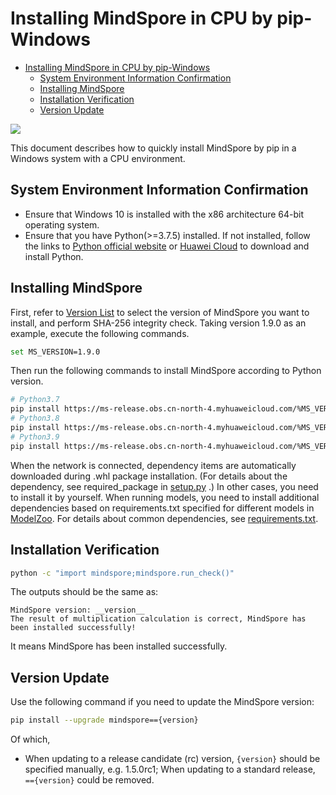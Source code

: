 # Installing MindSpore in CPU by pip-Windows

<!-- TOC -->

- [Installing MindSpore in CPU by pip-Windows](#installing-mindspore-in-cpu-by-pip-windows)
    - [System Environment Information Confirmation](#system-environment-information-confirmation)
    - [Installing MindSpore](#installing-mindspore)
    - [Installation Verification](#installation-verification)
    - [Version Update](#version-update)

<!-- /TOC -->

<a href="https://gitee.com/mindspore/docs/blob/r2.0.0-alpha/install/mindspore_cpu_win_install_pip_en.md" target="_blank"><img src="https://mindspore-website.obs.cn-north-4.myhuaweicloud.com/website-images/master/resource/_static/logo_source_en.png"></a>

This document describes how to quickly install MindSpore by pip in a Windows system with a CPU environment.

## System Environment Information Confirmation

- Ensure that Windows 10 is installed with the x86 architecture 64-bit operating system.
- Ensure that you have Python(>=3.7.5) installed. If not installed, follow the links to [Python official website](https://www.python.org/downloads/windows/) or [Huawei Cloud](https://repo.huaweicloud.com/python/) to download and install Python.

## Installing MindSpore

First, refer to [Version List](https://www.mindspore.cn/versions) to select the version of MindSpore you want to install, and perform SHA-256 integrity check. Taking version 1.9.0 as an example, execute the following commands.

```bash
set MS_VERSION=1.9.0
```

Then run the following commands to install MindSpore according to Python version.

```bash
# Python3.7
pip install https://ms-release.obs.cn-north-4.myhuaweicloud.com/%MS_VERSION%/MindSpore/cpu/x86_64/mindspore-%MS_VERSION:-=%-cp37-cp37m-win_amd64.whl --trusted-host ms-release.obs.cn-north-4.myhuaweicloud.com -i https://pypi.tuna.tsinghua.edu.cn/simple
# Python3.8
pip install https://ms-release.obs.cn-north-4.myhuaweicloud.com/%MS_VERSION%/MindSpore/cpu/x86_64/mindspore-%MS_VERSION:-=%-cp38-cp38-win_amd64.whl --trusted-host ms-release.obs.cn-north-4.myhuaweicloud.com -i https://pypi.tuna.tsinghua.edu.cn/simple
# Python3.9
pip install https://ms-release.obs.cn-north-4.myhuaweicloud.com/%MS_VERSION%/MindSpore/cpu/x86_64/mindspore-%MS_VERSION:-=%-cp39-cp39-win_amd64.whl --trusted-host ms-release.obs.cn-north-4.myhuaweicloud.com -i https://pypi.tuna.tsinghua.edu.cn/simple
```

When the network is connected, dependency items are automatically downloaded during .whl package installation. (For details about the dependency, see required_package in [setup.py](https://gitee.com/mindspore/mindspore/blob/r2.0.0-alpha/setup.py) .) In other cases, you need to install it by yourself. When running models, you need to install additional dependencies based on requirements.txt specified for different models in [ModelZoo](https://gitee.com/mindspore/models/tree/r2.0.0-alpha/). For details about common dependencies, see [requirements.txt](https://gitee.com/mindspore/mindspore/blob/r2.0.0-alpha/requirements.txt).

## Installation Verification

```bash
python -c "import mindspore;mindspore.run_check()"
```

The outputs should be the same as:

```text
MindSpore version: __version__
The result of multiplication calculation is correct, MindSpore has been installed successfully!
```

It means MindSpore has been installed successfully.

## Version Update

Use the following command if you need to update the MindSpore version:

```bash
pip install --upgrade mindspore=={version}
```

Of which,

- When updating to a release candidate (rc) version, `{version}` should be specified manually, e.g. 1.5.0rc1; When updating to a standard release, `=={version}` could be removed.
